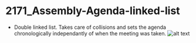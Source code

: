 # 2171_Assembly-Agenda-linked-list
- Double linked list. Takes care of collisions and sets the agenda chronologically independantly of when the meeting was taken.
![alt text](https://user-images.githubusercontent.com/96098657/186967622-07c288f6-c4de-4ce3-bac5-edf02b369859.png)
